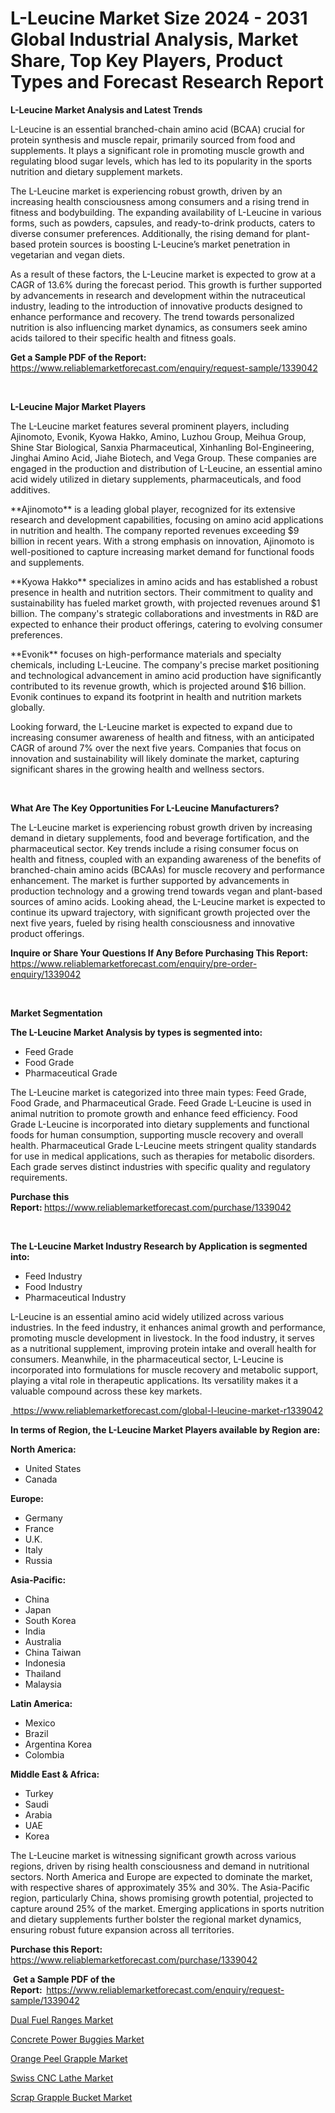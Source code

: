 <p><h1>L-Leucine Market Size 2024 - 2031 Global Industrial Analysis, Market Share, Top Key Players, Product Types and Forecast Research Report</h1></p><p><strong>L-Leucine Market Analysis and Latest Trends</strong></p>
<p><p>L-Leucine is an essential branched-chain amino acid (BCAA) crucial for protein synthesis and muscle repair, primarily sourced from food and supplements. It plays a significant role in promoting muscle growth and regulating blood sugar levels, which has led to its popularity in the sports nutrition and dietary supplement markets. </p><p>The L-Leucine market is experiencing robust growth, driven by an increasing health consciousness among consumers and a rising trend in fitness and bodybuilding. The expanding availability of L-Leucine in various forms, such as powders, capsules, and ready-to-drink products, caters to diverse consumer preferences. Additionally, the rising demand for plant-based protein sources is boosting L-Leucine’s market penetration in vegetarian and vegan diets.</p><p>As a result of these factors, the L-Leucine market is expected to grow at a CAGR of 13.6% during the forecast period. This growth is further supported by advancements in research and development within the nutraceutical industry, leading to the introduction of innovative products designed to enhance performance and recovery. The trend towards personalized nutrition is also influencing market dynamics, as consumers seek amino acids tailored to their specific health and fitness goals.</p></p>
<p><strong>Get a Sample PDF of the Report:&nbsp;</strong> <a href="https://www.reliablemarketforecast.com/enquiry/request-sample/1339042?utm_campaign=1567&utm_medium=2&utm_source=Github&utm_content=ia&utm_term=20102024&utm_id=l-leucine">https://www.reliablemarketforecast.com/enquiry/request-sample/1339042</a></p>
<p>&nbsp;</p>
<p><strong>L-Leucine Major Market Players</strong></p>
<p><p>The L-Leucine market features several prominent players, including Ajinomoto, Evonik, Kyowa Hakko, Amino, Luzhou Group, Meihua Group, Shine Star Biological, Sanxia Pharmaceutical, Xinhanling Bol-Engineering, Jinghai Amino Acid, Jiahe Biotech, and Vega Group. These companies are engaged in the production and distribution of L-Leucine, an essential amino acid widely utilized in dietary supplements, pharmaceuticals, and food additives.</p><p>**Ajinomoto** is a leading global player, recognized for its extensive research and development capabilities, focusing on amino acid applications in nutrition and health. The company reported revenues exceeding $9 billion in recent years. With a strong emphasis on innovation, Ajinomoto is well-positioned to capture increasing market demand for functional foods and supplements.</p><p>**Kyowa Hakko** specializes in amino acids and has established a robust presence in health and nutrition sectors. Their commitment to quality and sustainability has fueled market growth, with projected revenues around $1 billion. The company's strategic collaborations and investments in R&D are expected to enhance their product offerings, catering to evolving consumer preferences.</p><p>**Evonik** focuses on high-performance materials and specialty chemicals, including L-Leucine. The company's precise market positioning and technological advancement in amino acid production have significantly contributed to its revenue growth, which is projected around $16 billion. Evonik continues to expand its footprint in health and nutrition markets globally.</p><p>Looking forward, the L-Leucine market is expected to expand due to increasing consumer awareness of health and fitness, with an anticipated CAGR of around 7% over the next five years. Companies that focus on innovation and sustainability will likely dominate the market, capturing significant shares in the growing health and wellness sectors.</p></p>
<p>&nbsp;</p>
<p><strong>What Are The Key Opportunities For L-Leucine Manufacturers?</strong></p>
<p><p>The L-Leucine market is experiencing robust growth driven by increasing demand in dietary supplements, food and beverage fortification, and the pharmaceutical sector. Key trends include a rising consumer focus on health and fitness, coupled with an expanding awareness of the benefits of branched-chain amino acids (BCAAs) for muscle recovery and performance enhancement. The market is further supported by advancements in production technology and a growing trend towards vegan and plant-based sources of amino acids. Looking ahead, the L-Leucine market is expected to continue its upward trajectory, with significant growth projected over the next five years, fueled by rising health consciousness and innovative product offerings.</p></p>
<p><strong>Inquire or Share Your Questions If Any Before Purchasing This Report:</strong> <a href="https://www.reliablemarketforecast.com/enquiry/pre-order-enquiry/1339042?utm_campaign=1567&utm_medium=2&utm_source=Github&utm_content=ia&utm_term=20102024&utm_id=l-leucine">https://www.reliablemarketforecast.com/enquiry/pre-order-enquiry/1339042</a></p>
<p>&nbsp;</p>
<p><strong>Market Segmentation</strong></p>
<p><strong>The L-Leucine Market Analysis by types is segmented into:</strong></p>
<p><ul><li>Feed Grade</li><li>Food Grade</li><li>Pharmaceutical Grade</li></ul></p>
<p><p>The L-Leucine market is categorized into three main types: Feed Grade, Food Grade, and Pharmaceutical Grade. Feed Grade L-Leucine is used in animal nutrition to promote growth and enhance feed efficiency. Food Grade L-Leucine is incorporated into dietary supplements and functional foods for human consumption, supporting muscle recovery and overall health. Pharmaceutical Grade L-Leucine meets stringent quality standards for use in medical applications, such as therapies for metabolic disorders. Each grade serves distinct industries with specific quality and regulatory requirements.</p></p>
<p><strong>Purchase this Report:&nbsp;</strong><a href="https://www.reliablemarketforecast.com/purchase/1339042?utm_campaign=1567&utm_medium=2&utm_source=Github&utm_content=ia&utm_term=20102024&utm_id=l-leucine">https://www.reliablemarketforecast.com/purchase/1339042</a></p>
<p>&nbsp;</p>
<p><strong>The L-Leucine Market Industry Research by Application is segmented into:</strong></p>
<p><ul><li>Feed Industry</li><li>Food Industry</li><li>Pharmaceutical Industry</li></ul></p>
<p><p>L-Leucine is an essential amino acid widely utilized across various industries. In the feed industry, it enhances animal growth and performance, promoting muscle development in livestock. In the food industry, it serves as a nutritional supplement, improving protein intake and overall health for consumers. Meanwhile, in the pharmaceutical sector, L-Leucine is incorporated into formulations for muscle recovery and metabolic support, playing a vital role in therapeutic applications. Its versatility makes it a valuable compound across these key markets.</p></p>
<p><a href="https://www.reliablemarketforecast.com/global-l-leucine-market-r1339042?utm_campaign=1567&utm_medium=2&utm_source=Github&utm_content=ia&utm_term=20102024&utm_id=l-leucine">&nbsp;https://www.reliablemarketforecast.com/global-l-leucine-market-r1339042</a></p>
<p><strong>In terms of Region, the L-Leucine Market Players available by Region are:</strong></p>
<p>
    <p> <strong> North America: </strong>
        <ul>
            <li>United States</li>
            <li>Canada</li>
        </ul>
        </p> 
    <p> <strong> Europe: </strong>
        <ul>
            <li>Germany</li>
            <li>France</li>
            <li>U.K.</li>
            <li>Italy</li>
            <li>Russia</li>
        </ul>
        </p> 
    <p> <strong> Asia-Pacific: </strong>
        <ul>
            <li>China</li>
            <li>Japan</li>
            <li>South Korea</li>
            <li>India</li>
            <li>Australia</li>
            <li>China Taiwan</li>
            <li>Indonesia</li>
            <li>Thailand</li>
            <li>Malaysia</li>
        </ul>
        </p> 
    <p> <strong> Latin America: </strong>
        <ul>
            <li>Mexico</li>
            <li>Brazil</li>
            <li>Argentina Korea</li>
            <li>Colombia</li>
        </ul>
        </p> 
    <p> <strong> Middle East & Africa: </strong>
        <ul>
            <li>Turkey</li>
            <li>Saudi</li>
            <li>Arabia</li>
            <li>UAE</li>
            <li>Korea</li>
        </ul>
    </p>
    </p>
<p><p>The L-Leucine market is witnessing significant growth across various regions, driven by rising health consciousness and demand in nutritional sectors. North America and Europe are expected to dominate the market, with respective shares of approximately 35% and 30%. The Asia-Pacific region, particularly China, shows promising growth potential, projected to capture around 25% of the market. Emerging applications in sports nutrition and dietary supplements further bolster the regional market dynamics, ensuring robust future expansion across all territories.</p></p>
<p><strong>Purchase this Report: </strong><a href="https://www.reliablemarketforecast.com/purchase/1339042?utm_campaign=1567&utm_medium=2&utm_source=Github&utm_content=ia&utm_term=20102024&utm_id=l-leucine">https://www.reliablemarketforecast.com/purchase/1339042</a></p>
<p>&nbsp;<strong>Get a Sample PDF of the Report:&nbsp;&nbsp;</strong><a href="https://www.reliablemarketforecast.com/enquiry/request-sample/1339042?utm_campaign=1567&utm_medium=2&utm_source=Github&utm_content=ia&utm_term=20102024&utm_id=l-leucine">https://www.reliablemarketforecast.com/enquiry/request-sample/1339042</a></p>
<p><strong></strong></p>
<p><p><a href="https://www.linkedin.com/pulse/dual-fuel-ranges-market-drivers-challenges-forecast-2024-2031-pbiae?utm_campaign=1567&utm_medium=2&utm_source=Github&utm_content=ia&utm_term=20102024&utm_id=l-leucine">Dual Fuel Ranges Market</a></p><p><a href="https://www.linkedin.com/pulse/navigating-global-concrete-power-buggies-market-from-trends-gtfee?utm_campaign=1567&utm_medium=2&utm_source=Github&utm_content=ia&utm_term=20102024&utm_id=l-leucine">Concrete Power Buggies Market</a></p><p><a href="https://www.linkedin.com/pulse/insights-orange-peel-grapple-market-players-size-geographical-zrhje?utm_campaign=1567&utm_medium=2&utm_source=Github&utm_content=ia&utm_term=20102024&utm_id=l-leucine">Orange Peel Grapple Market</a></p><p><a href="https://www.linkedin.com/pulse/swiss-cnc-lathe-market-analysis-product-segmentation-regional-hiele?utm_campaign=1567&utm_medium=2&utm_source=Github&utm_content=ia&utm_term=20102024&utm_id=l-leucine">Swiss CNC Lathe Market</a></p><p><a href="https://www.linkedin.com/pulse/scrap-grapple-bucket-industry-forecast-market-shifts-strategic-bqxke?utm_campaign=1567&utm_medium=2&utm_source=Github&utm_content=ia&utm_term=20102024&utm_id=l-leucine">Scrap Grapple Bucket Market</a></p></p>